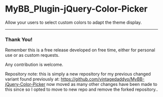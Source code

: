 # MyBB_Plugin-jQuery-Color-Picker


Allow your users to select custom colors to adapt the theme display.

***


### Thank You!

Remember this is a free release developed on free time, either for personal use or as custom requests.

Any contribution is welcome.

Repository note: this is simply a new repository for my previous changed variant found previously at: https://github.com/vintagedaddyo/MyBB-jQuery-Color-Picker now moved as many other changes have been made to this since so I opted to move to new repo and remove the forked repository..